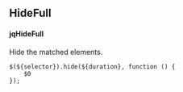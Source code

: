 ## HideFull
#### jqHideFull
Hide the matched elements.
```
$(${selector}).hide(${duration}, function () {
	$0
});
```